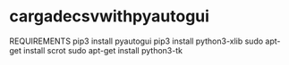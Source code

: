 # cargadecsvwithpyautogui
REQUIREMENTS
pip3 install pyautogui
pip3 install python3-xlib
sudo apt-get install scrot
sudo apt-get install python3-tk

